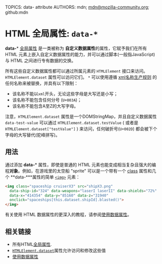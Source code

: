 TOPICS: data- attribute
AUTHORS: mdn; mdn@mozilla-community.org; github:mdn

# HTML 全局属性: `data-*`

**data-*** [全局属性](/zh-hans/webfrontend/HTML_Global_Attributes) 是一类被称为
**自定义数据属性**的属性，它赋予我们在所有 HTML 元素上嵌入自定义数据属性的能力，并可以通过脚本(一般指JavaScript) 与 HTML 之间进行专有数据的交换。

所有这些自定义数据属性都可以通过所属元素的 `HTMLElement` 接口来访问。  `HTMLElement.dataset` 属性可以访问它们。 `*` 可以使用遵循 [xml名称生产规则](http://www.w3.org/TR/REC-xml/#NT-Name)
的任何名称来被替换，并具有以下限制：

- 该名称不能以`xml`开头，无论这些字母是大写还是小写；
- 该名称不能包含任何分号 (`U+003A`)；
- 该名称不能包含A至Z的大写字母。

注意，`HTMLElement.dataset` 属性是一个DOMStringMap，并且自定义数据属性 `data-test-value` 可以通过 `HTMLElement.dataset.testValue`
( 或者是 `HTMLElement.dataset["testValue"]` )  来访问，任何破折号(`U+002D`) 都会被下个字母的大写替代(驼峰拼写)。

## 用法

通过添加 **data-*** 属性，即使是普通的 HTML 元素也能变成相当复杂且强大的编程**对象**。例如，在游戏里的太空船 "sprite" 可以是一个带有一个 [class](/zh-hans/webfrontend/class_attribute)
属性和几个 **data-***属性的简单 [`<img>`](/zh-hans/webfrontend/<img>) 元素：

```html
<img class="spaceship cruiserX3" src="shipX3.png"
  data-ship-id="324" data-weapons="laserI laserII" data-shields="72%"
  data-x="414354" data-y="85160" data-z="31940"
  onclick="spaceships[this.dataset.shipId].blasted()">
</img>
```

有关使用 HTML 数据属性的更深入的教程，请参阅[使用数据属性](https://wiki.developer.mozilla.org/en-US/docs/Learn/HTML/Howto/Use_data_attributes)。

## 相关链接

- 所有HTML[全局属性](/zh-hans/webfrontend/HTML_Global_Attributes).
- [`HTMLElement.dataset`](/zh-hans/webfrontend/HTMLElement.dataset)属性允许访问和修改这些值
- [使用数据属性](https://wiki.developer.mozilla.org/en-US/docs/Learn/HTML/Howto/Use_data_attributes)
